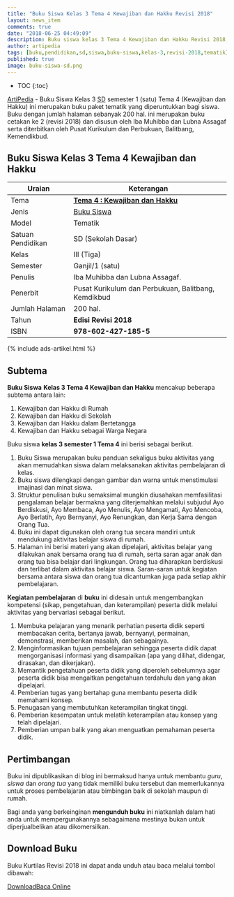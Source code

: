 ```yaml
---
title: "Buku Siswa Kelas 3 Tema 4 Kewajiban dan Hakku Revisi 2018"
layout: news_item
comments: true
date: "2018-06-25 04:49:09"
description: Buku siswa kelas 3 Tema 4 Kewajiban dan Hakku Revisi 2018, buku paket tematik kurikulum 2013 revisi terdiri dari 4 subTema 1. Kewajiban dan Hakku di Rumah, 2. Kewajiban dan Hakku di Sekolah, 3. Kewajiban dan Hakku dalam Bertetangga, 4. Kewajiban dan Hakku sebagai Warga Negara.
author: artipedia
tags: [buku,pendidikan,sd,siswa,buku-siswa,kelas-3,revisi-2018,tematik]
published: true
image: buku-siswa-sd.png
---
```

* TOC
{:toc}

<script type="application/ld+json">
{
  "@context":"http://schema.org",
  "@type":"Book",
  "name" : "{{ page.title }}",
  "author": {
    "@type":"Person",
    "name":"Iba Muhibba dan Lubna Assagaf."
  },
  "url" : "{{ site.url }}{{ page.url }}",
  "workExample" : [{
    "@type": "Book",
    "isbn": "978-602-427-185-5",
    "bookEdition": "Revisi 2018",
    "bookFormat": "http://schema.org/Hardcover",
    "potentialAction":{
    "@type":"ReadAction",
    "target":
      {
        "@type":"EntryPoint",
        "urlTemplate":"{{ site.url }}{{ page.url }}",
        "actionPlatform":[
          "http://schema.org/DesktopWebPlatform",
          "http://schema.org/IOSPlatform",
          "http://schema.org/AndroidPlatform"
        ]
      }
      }
    }
    ]
    }
 
</script>

[ArtiPedia](/ "ArtiPedia") - Buku Siswa Kelas 3 <abbr title="Sekolah Dasar">SD</abbr> semester 1 (satu) Tema 4 (Kewajiban dan Hakku) ini merupakan buku paket tematik yang diperuntukkan bagi siswa. Buku dengan jumlah halaman sebanyak 200 hal. ini merupakan buku cetakan ke 2 (revisi 2018) dan disusun oleh Iba Muhibba dan Lubna Assagaf serta diterbitkan oleh Pusat Kurikulum dan Perbukuan, Balitbang, Kemendikbud. 

## Buku Siswa Kelas 3 Tema 4 Kewajiban dan Hakku

|Uraian|Keterangan|
| --- | --- |
|Tema|<a href="/buku/buku-siswa-kelas-3-kurtilas-tema-3-revisi-2018" title="Buku Siswa Kelas 3 semester 1 Tema 4 Kewajiban dan Hakku K13 Revisi 2018"><strong>Tema 4 : Kewajiban dan Hakku</strong></a>|
|Jenis|<a href="/buku" title="Buku Siswa" target="_blank">Buku Siswa</a>|
|Model|Tematik|
|Satuan Pendidikan|SD (Sekolah Dasar)|
Kelas|III (Tiga)|
|Semester|Ganjil/1 (satu)|
Penulis|Iba Muhibba dan Lubna Assagaf.|
|Penerbit|Pusat Kurikulum dan Perbukuan, Balitbang, Kemdikbud|
|Jumlah Halaman|200 hal.|
|Tahun|<strong>Edisi Revisi 2018</strong>|
|ISBN|<strong>978-602-427-185-5</strong>|

{% include ads-artikel.html %}

## Subtema
<strong>Buku Siswa</strong> <strong>Kelas 3 Tema 4 Kewajiban dan Hakku</strong> mencakup beberapa subtema antara lain: 
1. Kewajiban dan Hakku di Rumah
2. Kewajiban dan Hakku di Sekolah
3. Kewajiban dan Hakku dalam Bertetangga
4. Kewajiban dan Hakku sebagai Warga Negara

Buku siswa <b>kelas 3 semester 1 Tema 4</b> ini berisi sebagai berikut.
1. Buku Siswa merupakan buku panduan sekaligus buku aktivitas yang akan memudahkan siswa dalam melaksanakan aktivitas pembelajaran di kelas.
2. Buku siswa dilengkapi dengan gambar dan warna untuk menstimulasi imajinasi dan minat siswa.
3. Struktur penulisan buku semaksimal mungkin diusahakan memfasilitasi pengalaman belajar bermakna yang diterjemahkan melalui subjudul Ayo Berdiskusi, Ayo Membaca, Ayo Menulis, Ayo Mengamati, Ayo Mencoba, Ayo Berlatih, Ayo Bernyanyi, Ayo Renungkan, dan Kerja Sama dengan Orang Tua.
7. Buku ini dapat digunakan oleh orang tua secara mandiri untuk mendukung aktivitas belajar siswa di rumah.
8. Halaman ini berisi materi yang akan dipelajari, aktivitas belajar yang dilakukan anak bersama orang tua di rumah, serta saran agar anak dan orang tua bisa belajar dari lingkungan. Orang tua diharapkan berdiskusi dan terlibat dalam aktivitas belajar siswa. Saran-saran untuk kegiatan bersama antara siswa dan orang tua dicantumkan juga pada setiap akhir pembelajaran. 

<b>Kegiatan pembelajaran</b> di <b>buku</b> ini didesain untuk mengembangkan kompetensi (sikap, pengetahuan, dan keterampilan) peserta didik melalui aktivitas yang bervariasi sebagai berikut.
<ol><li>Membuka pelajaran yang menarik perhatian peserta didik seperti membacakan cerita, bertanya jawab, bernyanyi, permainan, demonstrasi, memberikan masalah, dan sebagainya.</li><li>Menginformasikan tujuan pembelajaran sehingga peserta didik dapat mengorganisasi informasi yang disampaikan (apa yang dilihat, didengar, dirasakan, dan dikerjakan).</li><li>Memantik pengetahuan peserta didik yang diperoleh sebelumnya agar peserta didik bisa mengaitkan pengetahuan terdahulu dan yang akan dipelajari.</li><li>Pemberian tugas yang bertahap guna membantu peserta didik memahami konsep.</li><li>Penugasan yang membutuhkan keterampilan tingkat tinggi.</li><li>Pemberian kesempatan untuk melatih keterampilan atau konsep yang telah dipelajari.</li><li>Pemberian umpan balik yang akan menguatkan pemahaman peserta didik.</li></ol>
  
## Pertimbangan
Buku ini dipublikasikan di blog ini bermaksud hanya untuk membantu _guru_, _siswa_ dan _orang tua_ yang tidak memiliki buku tersebut dan memerlukannya untuk proses pembelajaran atau bimbingan baik di sekolah maupun di rumah.

Bagi anda yang berkeinginan <b>mengunduh buku</b> ini niatkanlah dalam hati anda untuk mempergunakannya sebagaimana mestinya bukan untuk diperjualbelikan atau dikomersilkan.
  
## Download Buku
Buku Kurtilas Revisi 2018 ini dapat anda unduh atau baca melalui tombol dibawah:
<p class="center"><a class="button download" href="https://docs.google.com/uc?export=download&id=1fKw1xlS-_5zEBQu_eI63fB1EA4sFz09j" rel="nofollow" target="_blank" title="Download">Download</a><a class="button demo open-dialog" href="https://drive.google.com/file/d/1fKw1xlS-_5zEBQu_eI63fB1EA4sFz09j/preview" Title="Baca Online" rel="nofollow">Baca Online</a></p>
